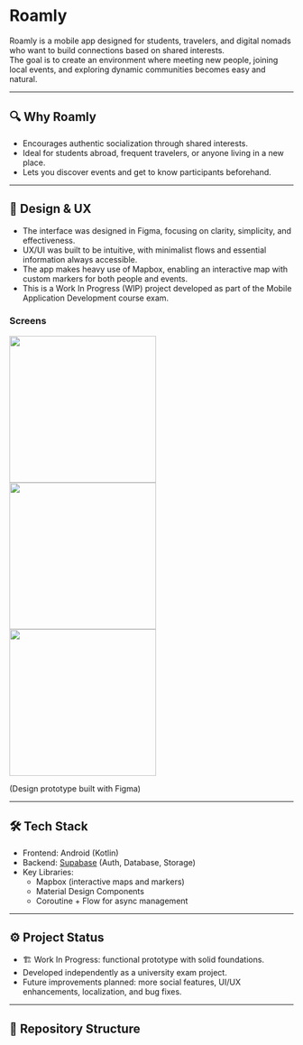 # Roamly

Roamly is a mobile app designed for students, travelers, and digital nomads who want to build connections based on shared interests.  
The goal is to create an environment where meeting new people, joining local events, and exploring dynamic communities becomes easy and natural.

---

## 🔍 Why Roamly
- Encourages authentic socialization through shared interests.  
- Ideal for students abroad, frequent travelers, or anyone living in a new place.  
- Lets you discover events and get to know participants beforehand.  

---

## 📱 Design & UX
- The interface was designed in Figma, focusing on clarity, simplicity, and effectiveness.  
- UX/UI was built to be intuitive, with minimalist flows and essential information always accessible.  
- The app makes heavy use of Mapbox, enabling an interactive map with custom markers for both people and events.  
- This is a Work In Progress (WIP) project developed as part of the Mobile Application Development course exam.  

### Screens
<img src="https://github.com/SMattii/Android-Mobile-App-Roamly-Prototype/assets/people.png" width="260"/> <img src="https://github.com/SMattii/Android-Mobile-App-Roamly-Prototype/assets/activities.png" width="260"/> <img src="https://github.com/SMattii/Android-Mobile-App-Roamly-Prototype/assets/map.png" width="260"/>

(Design prototype built with Figma)

---

## 🛠️ Tech Stack
- Frontend: Android (Kotlin)  
- Backend: [Supabase](https://supabase.com/) (Auth, Database, Storage)  
- Key Libraries:  
  - Mapbox (interactive maps and markers)  
  - Material Design Components  
  - Coroutine + Flow for async management  

---

## ⚙️ Project Status
- 🏗️ Work In Progress: functional prototype with solid foundations.  
- Developed independently as a university exam project.  
- Future improvements planned: more social features, UI/UX enhancements, localization, and bug fixes.  

---

## 📂 Repository Structure
